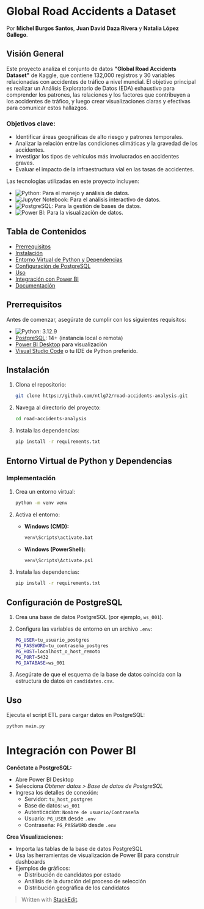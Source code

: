 # Global Road Accidents a Dataset
Por **Michel Burgos Santos**, **Juan David Daza Rivera** y **Natalia López Gallego**.

## Visión General

Este proyecto analiza el conjunto de datos **"Global Road Accidents Dataset"** de Kaggle, que contiene 132,000 registros y 30 variables relacionadas con accidentes de tráfico a nivel mundial. El objetivo principal es realizar un Análisis Exploratorio de Datos (EDA) exhaustivo para comprender los patrones, las relaciones y los factores que contribuyen a los accidentes de tráfico, y luego crear visualizaciones claras y efectivas para comunicar estos hallazgos.  

### Objetivos clave:  
- Identificar áreas geográficas de alto riesgo y patrones temporales.  
- Analizar la relación entre las condiciones climáticas y la gravedad de los accidentes.  
- Investigar los tipos de vehículos más involucrados en accidentes graves.  
- Evaluar el impacto de la infraestructura vial en las tasas de accidentes.  

Las tecnologías utilizadas en este proyecto incluyen:

- ![Python](https://img.shields.io/badge/python-3670A0?style=for-the-badge&logo=python&logoColor=ffdd54): Para el manejo y análisis de datos.
- ![Jupyter Notebook](https://img.shields.io/badge/Jupyter%20Notebook-F37626?style=flat-square&logo=jupyter&logoColor=white): Para el análisis interactivo de datos.
- ![PostgreSQL](https://img.shields.io/badge/PostgreSQL-4169E1?style=for-the-badge&logo=postgresql&logoColor=white): Para la gestión de bases de datos.
- ![Power BI](https://img.shields.io/badge/Power_BI-F2C811?style=for-the-badge&logo=powerbi&logoColor=black): Para la visualización de datos.

## Tabla de Contenidos

- [Prerrequisitos](#prerrequisitos)
- [Instalación](#instalación)
- [Entorno Virtual de Python y Dependencias](#entorno-virtual-de-python--dependencias)
- [Configuración de PostgreSQL](#configuración-de-postgresql)
- [Uso](#uso)
- [Integración con Power BI](#integración-con-power-bi)
- [Documentación](#documentación)

## Prerrequisitos

Antes de comenzar, asegúrate de cumplir con los siguientes requisitos:

- ![Python](https://img.shields.io/badge/Python-3776AB?logo=python&logoColor=fff): 3.12.9
- [PostgreSQL](https://www.postgresql.org/download/): 14+ (instancia local o remota)
- [Power BI Desktop](https://powerbi.microsoft.com/desktop/) para visualización
- [Visual Studio Code](https://code.visualstudio.com/) o tu IDE de Python preferido.

## Instalación

1. Clona el repositorio:

    ```bash
    git clone https://github.com/ntlg72/road-accidents-analysis.git
    ```

2. Navega al directorio del proyecto:

    ```bash
    cd road-accidents-analysis
    ```

3. Instala las dependencias:

    ```bash
    pip install -r requirements.txt
    ```

## Entorno Virtual de Python y Dependencias

### Implementación

1. Crea un entorno virtual:

    ```bash
    python -m venv venv
    ```

2. Activa el entorno:

    - **Windows (CMD):**

        ```bash
        venv\Scripts\activate.bat
        ```

    - **Windows (PowerShell):**

        ```bash
        venv\Scripts\Activate.ps1
        ```

3. Instala las dependencias:

    ```bash
    pip install -r requirements.txt
    ```

## Configuración de PostgreSQL

1. Crea una base de datos PostgreSQL (por ejemplo, `ws_001`).
2. Configura las variables de entorno en un archivo `.env`:

    ```bash
    PG_USER=tu_usuario_postgres
    PG_PASSWORD=tu_contraseña_postgres
    PG_HOST=localhost_o_host_remoto
    PG_PORT=5432
    PG_DATABASE=ws_001
    ```

3. Asegúrate de que el esquema de la base de datos coincida con la estructura de datos en `candidates.csv`.

## Uso

Ejecuta el script ETL para cargar datos en PostgreSQL:

```bash
python main.py
```

# Integración con Power BI

**Conéctate a PostgreSQL:**

-   Abre Power BI Desktop
-   Selecciona _Obtener datos > Base de datos de PostgreSQL_
-   Ingresa los detalles de conexión:
    -   Servidor: `tu_host_postgres`
    -   Base de datos: `ws_001`
    -   Autenticación: `Nombre de usuario/Contraseña`
    -   Usuario: `PG_USER` desde `.env`
    -   Contraseña: `PG_PASSWORD` desde `.env`

**Crea Visualizaciones:**

-   Importa las tablas de la base de datos PostgreSQL
-   Usa las herramientas de visualización de Power BI para construir dashboards
-   Ejemplos de gráficos:
    -   Distribución de candidatos por estado
    -   Análisis de la duración del proceso de selección
    -   Distribución geográfica de los candidatos
    
> Written with [StackEdit](https://stackedit.io/).
